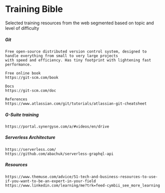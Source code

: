 # Training Bible

Selected training resources from the web segmented based on topic and level of difficulty

##### Git

```
Free open-source distributed version control system, designed to handle everything from small to very large projects
with speed and efficiency. Has tiny footprint with lightening fast performance.

Free online book
https://git-scm.com/book

Docs
https://git-scm.com/doc

References
https://www.atlassian.com/git/tutorials/atlassian-git-cheatsheet
```

##### G-Suite training

```
https://portal.synergyse.com/a/#videos/en/drive
```

##### Serverless Architecture

```
https://serverless.com/
https://github.com/abachuk/serverless-graphql-api
```

##### Resources

```
https://www.themuse.com/advice/51-tech-and-business-resources-to-use-if-you-want-to-be-an-expert-in-your-field
https://www.linkedin.com/learning/me?trk=feed-cymbii_see_more_learning
```



